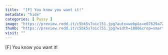 ```yaml
---
title:  "[F] You know you want it!"
metadate: "hide"
categories: [ Pussy ]
image: "https://preview.redd.it/c5bk5s7oicl51.jpg?auto=webp&s=e07629a72ea89aac03cc2b2b110ec073d092760c"
thumb: "https://preview.redd.it/c5bk5s7oicl51.jpg?width=1080&crop=smart&auto=webp&s=893e94e5afb54cebec7b7749b2c0a05864bcdf37"
visit: ""
---
```

[F] You know you want it!
